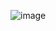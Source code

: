 ![image](https://github.com/companyakis/flutter-step-by-step/assets/77589867/42c8808f-3e9b-4b1a-80ad-04b4d9682ee3)
